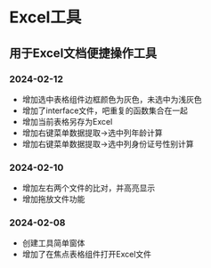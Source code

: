 # Excel工具
## 用于Excel文档便捷操作工具

### 2024-02-12
- 增加选中表格组件边框颜色为灰色，未选中为浅灰色
- 增加了interface文件，吧重复的函数集合在一起
- 增加当前表格另存为Excel
- 增加右键菜单数据提取->选中列年龄计算
- 增加右键菜单数据提取->选中列身份证号性别计算
### 2024-02-10
- 增加左右两个文件的比对，并高亮显示
- 增加拖放文件功能
### 2024-02-08
- 创建工具简单窗体
- 增加了在焦点表格组件打开Excel文件